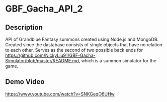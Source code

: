 # GBF_Gacha_API_2

## Description

API of Grandblue Fantasy summons created using Node.js and MongoDB. Created since the dastabase consists of single objects that have no relation to each other. Serves as the second of two possible back ends for https://github.com/NickyLiu91/GBF-Gacha-Simulator/blob/master/README.md, which is a summon simulator for the game.

## Demo Video
https://www.youtube.com/watch?v=SNKGeqO6UHw
